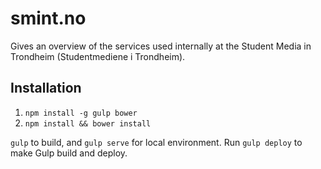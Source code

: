 # smint.no
Gives an overview of the services used internally at the Student Media in Trondheim (Studentmediene i Trondheim).

## Installation
1. `npm install -g gulp bower`
2. `npm install && bower install`

`gulp` to build, and `gulp serve` for local environment. Run `gulp deploy` to make Gulp build and deploy.